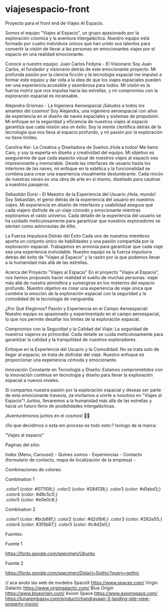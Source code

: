 # viajesespacio-front
Proyecto para el front end de Viajes Al Espacio.


Somos el equipo "Viajes al Espacio", un grupo apasionado por la exploración cósmica y la aventura intergaláctica. Nuestro equipo está formado por cuatro individuos únicos que han unido sus talentos para convertir la visión de llevar a las personas en emocionantes viajes por el espacio en una realidad emocionante.

Conoce a nuestro equipo:
Juan Carlos Fedyna - El Visionario
Soy Juan Carlos, el fundador y visionario detrás de este emocionante proyecto. Mi profunda pasión por la ciencia ficción y la tecnología espacial me impulsó a formar este equipo y dar vida a la idea de que los viajes espaciales pueden ser una experiencia accesible y asombrosa para todos. Mi visión es la fuerza motriz que nos impulsa hacia las estrellas, y mi compromiso con la exploración espacial es incansable.

Alejandra Grismao - La Ingeniera Aeroespacial
¡Saludos a todos los amantes del cosmos! Soy Alejandra, una ingeniera aeroespacial con años de experiencia en el diseño de naves espaciales y sistemas de propulsión. Mi enfoque en la seguridad y eficiencia de nuestros viajes al espacio garantiza que cada misión sea un éxito. Soy la mente científica detrás de la tecnología que nos lleva al espacio profundo, y mi pasión por la exploración no tiene límites.

Carolina Kei- La Creativa y Diseñadora de Sueños
¡Hola a todos! Me llamo Caro, y soy la experta en diseño y creatividad del equipo. Mi objetivo es asegurarme de que cada aspecto visual de nuestros viajes al espacio sea impresionante y memorable. Desde las interfaces de usuario hasta los interiores de las naves, mi enfoque en la estética y la funcionalidad se combina para crear una experiencia visualmente deslumbrante. Cada rincón de nuestras naves es una obra de arte en sí mismo, diseñado para cautivar a nuestros pasajeros.

Sebastián Dursi - El Maestro de la Experiencia del Usuario
¡Hola, mundo! Soy Sebastián, el genio detrás de la experiencia del usuario en nuestros viajes. Mi experiencia en diseño de interfaces y usabilidad asegura que cada viajero disfrute de un viaje cómodo y emocionante mientras exploramos el vasto universo. Cada detalle de la experiencia del usuario se ha cuidado meticulosamente para garantizar que nuestros exploradores se sientan como astronautas de élite.

La Fuerza Impulsora Detrás del Éxito
Cada uno de nuestros miembros aporta un conjunto único de habilidades y una pasión compartida por la exploración espacial. Trabajamos en armonía para garantizar que cada viaje sea una experiencia inolvidable. Nuestro equipo es la fuerza impulsora detrás del éxito de "Viajes al Espacio" y la razón por la que podemos llevar a la humanidad más allá de las estrellas.

Acerca del Proyecto "Viajes al Espacio"
En el proyecto "Viajes al Espacio", nos hemos propuesto hacer realidad el sueño de muchas personas: viajar más allá de nuestra atmósfera y sumergirse en los misterios del espacio profundo. Nuestro objetivo es crear una experiencia de viaje única que combine la emoción de la exploración espacial con la seguridad y la comodidad de la tecnología de vanguardia.

¿Por Qué Elegirnos?
Pasión y Experiencia en el Campo Aeroespacial: Nuestro equipo es apasionado y experimentado en el campo aeroespacial, lo que nos permite desafiar los límites de la exploración espacial.

Compromiso con la Seguridad y la Calidad del Viaje: La seguridad de nuestros viajeros es primordial. Cada detalle se cuida meticulosamente para garantizar la calidad y la tranquilidad de nuestros exploradores.

Enfoque en la Experiencia del Usuario y la Comodidad: No se trata solo de llegar al espacio; se trata de disfrutar del viaje. Nuestro enfoque es proporcionar una experiencia cómoda y emocionante.

Innovación Constante en Tecnología y Diseño: Estamos comprometidos con la innovación continua en tecnología y diseño para llevar la exploración espacial a nuevos niveles.

Si compartes nuestra pasión por la exploración espacial y deseas ser parte de esta emocionante travesía, ¡te invitamos a unirte a nosotros en "Viajes al Espacio"! Juntos, llevaremos a la humanidad más allá de las estrellas y hacia un futuro lleno de posibilidades intergalácticas.

¡Aventurémonos juntos en el cosmos! 🚀🌌

//lo que decidimos o esta em proceso es todo esto:?
Isologo de la marca:

“Viajes al espacio”



Paginas del sitio:

Index (Menu, Carousel) - 
Quines somos - 
Experiencias - 
Contacto (formulario de contacto, mapa de localización de la empresa) - 

Combinaciones de colores:

Combination 1

.color1 {color: #071106;}
.color2 {color: #284138;} 
.color3 {color: #d1abd3;}
.color4 {color: #d8c5c0;}  
.color5 {color: #e0e0c8;} 

Combination 2

.color1 {color: #bcb88f;}
.color2 {color: #d2d1b6;}
.color3 {color: #282e55;}
.color4 {color: #3f5b87;}
.color5 {color: #c4d2e0;}

Fuentes:

Fuente 1

https://fonts.google.com/specimen/Ubuntu

Fuente 2

https://fonts.google.com/specimen/Didact+Gothic?query=gothic


// aca anoto las web de modelos
SpaceX https://www.spacex.com/
Virgin Galactic https://www.virgingalactic.com/
Blue Origin  https://www.blueorigin.com/
Axiom Space  https://www.axiomspace.com/
https://lunarembassy.com/product/chandrayaan-3-landing-site-view-property-moon/